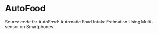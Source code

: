 # AutoFood
Source code for AutoFood: Automatic Food Intake Estimation Using Multi-sensor on Smartphones
